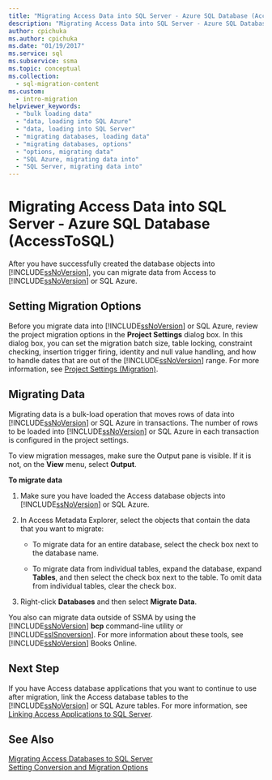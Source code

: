 ```yaml
---
title: "Migrating Access Data into SQL Server - Azure SQL Database (AccessToSQL)"
description: "Migrating Access Data into SQL Server - Azure SQL Database (AccessToSQL)"
author: cpichuka
ms.author: cpichuka
ms.date: "01/19/2017"
ms.service: sql
ms.subservice: ssma
ms.topic: conceptual
ms.collection:
  - sql-migration-content
ms.custom:
  - intro-migration
helpviewer_keywords:
  - "bulk loading data"
  - "data, loading into SQL Azure"
  - "data, loading into SQL Server"
  - "migrating databases, loading data"
  - "migrating databases, options"
  - "options, migrating data"
  - "SQL Azure, migrating data into"
  - "SQL Server, migrating data into"
---
```

# Migrating Access Data into SQL Server - Azure SQL Database (AccessToSQL)
After you have successfully created the database objects into [!INCLUDE[ssNoVersion](../../includes/ssnoversion-md.md)], you can migrate data from Access to [!INCLUDE[ssNoVersion](../../includes/ssnoversion-md.md)] or SQL Azure.  
  
## Setting Migration Options  
Before you migrate data into [!INCLUDE[ssNoVersion](../../includes/ssnoversion-md.md)] or SQL Azure, review the project migration options in the **Project Settings** dialog box. In this dialog box, you can set the migration batch size, table locking, constraint checking, insertion trigger firing, identity and null value handling, and how to handle dates that are out of the [!INCLUDE[ssNoVersion](../../includes/ssnoversion-md.md)] range. For more information, see [Project Settings (Migration)](./project-settings-migration-accesstosql.md).  
  
## Migrating Data  
Migrating data is a bulk-load operation that moves rows of data into [!INCLUDE[ssNoVersion](../../includes/ssnoversion-md.md)] or SQL Azure in transactions. The number of rows to be loaded into [!INCLUDE[ssNoVersion](../../includes/ssnoversion-md.md)] or SQL Azure in each transaction is configured in the project settings.  
  
To view migration messages, make sure the Output pane is visible. If it is not, on the **View** menu, select **Output**.  
  
**To migrate data**  
  
1.  Make sure you have loaded the Access database objects into [!INCLUDE[ssNoVersion](../../includes/ssnoversion-md.md)] or SQL Azure.  
  
2.  In Access Metadata Explorer, select the objects that contain the data that you want to migrate:  
  
    -   To migrate data for an entire database, select the check box next to the database name.  
  
    -   To migrate data from individual tables, expand the database, expand **Tables**, and then select the check box next to the table. To omit data from individual tables, clear the check box.  
  
3.  Right-click **Databases** and then select **Migrate Data**.  
  
You also can migrate data outside of SSMA by using the [!INCLUDE[ssNoVersion](../../includes/ssnoversion-md.md)] **bcp** command-line utility or [!INCLUDE[ssISnoversion](../../includes/ssisnoversion-md.md)]. For more information about these tools, see [!INCLUDE[ssNoVersion](../../includes/ssnoversion-md.md)] Books Online.  
  
## Next Step  
If you have Access database applications that you want to continue to use after migration, link the Access database tables to the [!INCLUDE[ssNoVersion](../../includes/ssnoversion-md.md)] or SQL Azure tables. For more information, see [Linking Access Applications to SQL Server](linking-access-applications-to-sql-server-azure-sql-db-accesstosql.md).  
  
## See Also  
[Migrating Access Databases to SQL Server](migrating-access-databases-to-sql-server-azure-sql-db-accesstosql.md)  
[Setting Conversion and Migration Options](setting-conversion-and-migration-options-accesstosql.md)  
